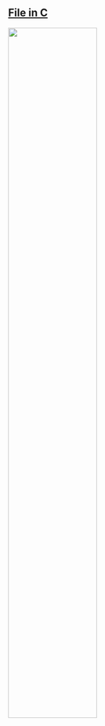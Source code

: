 ## [File in C](https://youtu.be/n_lCuXi5-NQ)

<a href="https://youtu.be/n_lCuXi5-NQ">
  <img src="https://i.ytimg.com/vi/n_lCuXi5-NQ/maxresdefault.jpg" width="60%">
</a>
